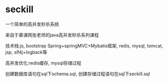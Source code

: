 # seckill
一个简单的高并发秒杀系统

来自于慕课网张老师的java高并发秒杀系列课程

技术栈:js, bootstrap Spring+springMVC+Mybatis框架, redis, mysql, tomcat, jsp, slf4j+logback等

高并发优化:redis缓存, mysql存储过程

创建数据库语句在sql下schema.sql, 创建存储过程语句在sql下seckill.sql